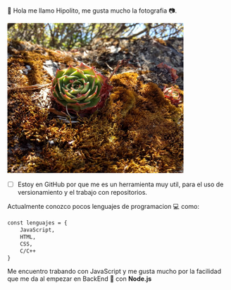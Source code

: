 👋 Hola me llamo Hipolito, me gusta mucho la fotografia 📷.

<img src="https://github.com/Poli03/Poli03/blob/26ca07441b26b56d47c735e7d196fe95961e9403/93454586_227359321810851_6657915585002504133_n.jpg" alt="Imagen de mi isntagram" width="400" height="340" >

* [ ] Estoy en GitHub por que me es un herramienta muy util, para el uso de versionamiento y el trabajo con repositorios.

Actualmente conozco pocos lenguajes de programacion 💻 como:

```
const lenguajes = {
	JavaScript,
	HTML,
	CSS,
	C/C++
}
```

Me encuentro trabando con JavaScript y me gusta mucho por la facilidad que me da al empezar en BackEnd 📇 con **Node.js**

<!---
Poli03/Poli03 is a ✨ special ✨ repository because its `README.md` (this file) appears on your GitHub profile.
You can click the Preview link to take a look at your changes.
--->
